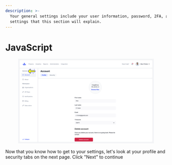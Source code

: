 ```yaml
---
description: >-
  Your general settings include your user information, password, 2FA, and other
  settings that this section will explain.
---
```


# JavaScript

<figure><img src="../../../.gitbook/assets/Profile.png" alt=""><figcaption></figcaption></figure>

Now that you know how to get to your settings, let's look at your profile and security tabs on the next page. Click "Next" to continue
